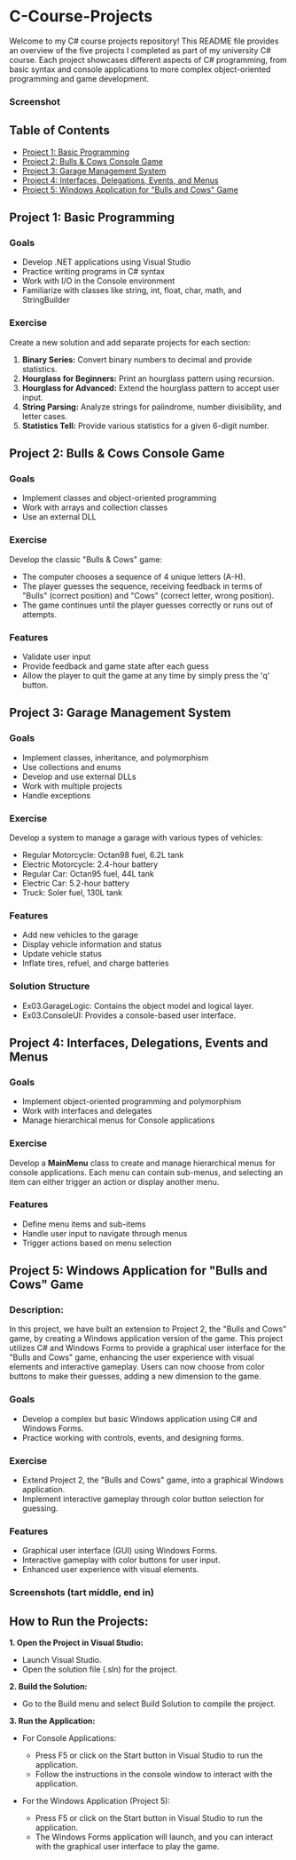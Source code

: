 # C-Course-Projects

Welcome to my C# course projects repository! This README file provides an overview of the five projects I completed as part of my university C# course. Each project showcases different aspects of C# programming, from basic syntax and console applications to more complex object-oriented programming and game development.

### Screenshot

## Table of Contents
  - [Project 1: Basic Programming](#project-1-basic-programming)
  - [Project 2: Bulls & Cows Console Game](#project-2-bulls--cows-console-game)
  - [Project 3: Garage Management System](#project-3-garage-management-system)
  - [Project 4: Interfaces, Delegations, Events, and Menus](#project-4-interfaces-delegations-events-and-menus)
  - [Project 5: Windows Application for "Bulls and Cows" Game](#project-5-windows-application-for-bulls-and-cows-game)

## Project 1: Basic Programming
### Goals
  - Develop .NET applications using Visual Studio
  - Practice writing programs in C# syntax
  - Work with I/O in the Console environment
  - Familiarize with classes like string, int, float, char, math, and StringBuilder
### Exercise
Create a new solution and add separate projects for each section:
  1. **Binary Series:** Convert binary numbers to decimal and provide statistics.
  2. **Hourglass for Beginners:** Print an hourglass pattern using recursion.
  3. **Hourglass for Advanced:** Extend the hourglass pattern to accept user input.
  4. **String Parsing:** Analyze strings for palindrome, number divisibility, and letter cases.
  5. **Statistics Tell:** Provide various statistics for a given 6-digit number.
     
## Project 2: Bulls & Cows Console Game
### Goals
  - Implement classes and object-oriented programming
  - Work with arrays and collection classes
  - Use an external DLL
### Exercise
Develop the classic "Bulls & Cows" game:

- The computer chooses a sequence of 4 unique letters (A-H).
- The player guesses the sequence, receiving feedback in terms of "Bulls" (correct position) and "Cows" (correct letter, wrong position).
- The game continues until the player guesses correctly or runs out of attempts.
### Features
- Validate user input
- Provide feedback and game state after each guess
- Allow the player to quit the game at any time by simply press the 'q' button.
  
## Project 3: Garage Management System
### Goals
- Implement classes, inheritance, and polymorphism
- Use collections and enums
- Develop and use external DLLs
- Work with multiple projects
- Handle exceptions
### Exercise
Develop a system to manage a garage with various types of vehicles:

- Regular Motorcycle: Octan98 fuel, 6.2L tank
- Electric Motorcycle: 2.4-hour battery
- Regular Car: Octan95 fuel, 44L tank
- Electric Car: 5.2-hour battery
- Truck: Soler fuel, 130L tank
### Features
- Add new vehicles to the garage
- Display vehicle information and status
- Update vehicle status
- Inflate tires, refuel, and charge batteries
### Solution Structure
- Ex03.GarageLogic: Contains the object model and logical layer.
- Ex03.ConsoleUI: Provides a console-based user interface.
  
## Project 4: Interfaces, Delegations, Events and Menus
### Goals
- Implement object-oriented programming and polymorphism
- Work with interfaces and delegates
- Manage hierarchical menus for Console applications
### Exercise
Develop a **MainMenu** class to create and manage hierarchical menus for console applications. Each menu can contain sub-menus, and selecting an item can either trigger an action or display another menu.
### Features
- Define menu items and sub-items
- Handle user input to navigate through menus
- Trigger actions based on menu selection
  
## Project 5: Windows Application for "Bulls and Cows" Game
### Description:
In this project, we have built an extension to Project 2, the "Bulls and Cows" game, by creating a Windows application version of the game. This project utilizes C# and Windows Forms to provide a graphical user interface for the "Bulls and Cows" game, enhancing the user experience with visual elements and interactive gameplay. Users can now choose from color buttons to make their guesses, adding a new dimension to the game.
### Goals
- Develop a complex but basic Windows application using C# and Windows Forms.
- Practice working with controls, events, and designing forms.
### Exercise
- Extend Project 2, the "Bulls and Cows" game, into a graphical Windows application.
- Implement interactive gameplay through color button selection for guessing.
### Features
- Graphical user interface (GUI) using Windows Forms.
- Interactive gameplay with color buttons for user input.
- Enhanced user experience with visual elements.
### Screenshots (tart middle, end in)

## How to Run the Projects:

**1. Open the Project in Visual Studio:**

- Launch Visual Studio.
- Open the solution file (.sln) for the project.
  
**2. Build the Solution:**
- Go to the Build menu and select Build Solution to compile the project.
  
**3. Run the Application:**
- For Console Applications:
  * Press F5 or click on the Start button in Visual Studio to run the application.
  * Follow the instructions in the console window to interact with the application.
    
- For the Windows Application (Project 5):
  * Press F5 or click on the Start button in Visual Studio to run the application.
  * The Windows Forms application will launch, and you can interact with the graphical user interface to play the game.
